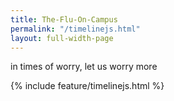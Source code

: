 ```yaml
---
title: The-Flu-On-Campus
permalink: "/timelinejs.html"
layout: full-width-page
---
```


in times of worry, let us worry more

{% include feature/timelinejs.html %}